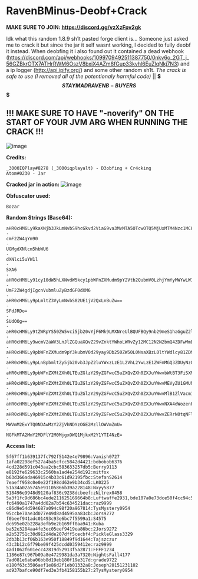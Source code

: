 # RavenBMinus-Deobf+Crack
**MAKE SURE TO JOIN: https://discord.gg/vzXzFpv2gk**

Idk what this random 1.8.9 sh1t pasted forge client is... Someone just asked me to crack it but since the jar it self wasnt working, I decided to fully deobf it instead. When deobfing it i also found out it contained a dead webhook (https://discord.com/api/webhooks/1099709492511387750/0nkv6o_2GT_j_56GZBkrOTX7ATHrRWM6OszV8bxiX4AZm8fGup33kvhl6EuZlqNkj7N3) and a ip logger (http://api.ipify.org/) and some other random sh1t. *The crack is safe to use (I removed all of the potentionaly harmful code)* || **$$$ STAY MAD RAVEN B- BUYERS$$$**

## !!! MAKE SURE TO HAVE "-noverify" ON THE START OF YOUR JVM ARG WHEN RUNNING THE CRACK !!!
![image](https://github.com/3000IQPlay/RavenBMinus-Cracked/assets/75604883/6027603f-a649-48a8-85f3-affe91255f9b)

**Credits:**
```
_3000IQPlay#8278 (_3000iqplayalt) - D3obfing + Cr4cking
Atom#0230 - Jar
```

**Cracked jar in action:**
![image](https://github.com/3000IQPlay/RavenBMinus-Cracked/assets/75604883/0a6cfcf1-9831-4532-8e6a-7fed2c0d1fc7)

**Obfuscator used:**
```
Bozar
```

**Random Strings (Base64):**
```
aHR0cHM6Ly9kaXNjb3JkLmNvbS9hcGkvd2ViaG9va3MvMTA5OTcwOTQ5MjUxMTM4Nzc1MC8wbmt2Nm9fMkdUX2pfNTZHWkJrck9UWDdBVEhyUldNNk9zelY4YnhpWDRBWm04Zkd1cDMza3ZobDZFdVpscU5rajdOMw==
-
cmF2ZW4gYm90
-
UGMgdXNlcm5hbWU6
-
dXNlci5uYW1l
-
SXA6
-
aHR0cHM6Ly91cy10dW5hLXNvdW5kcy1pbWFnZXMudm9pY2Vtb2QubmV0LzhjYmYyMWYwLWIxZjItNGNiOS04NWQwLTgwMDAzODIyMGE0MC0xNjYzOTYzNjU4NDg4LnBuZw==
-
UmF2ZW4gdjIgcnVubmluZyBzdGF0dXM6
-
aHR0cHM6Ly9pLmltZ3VyLmNvbS82UE1jV2QxLnBuZw==
-
SFdJRDo=
-
SUdOOg==
-
aHR0cHM6Ly9tZWRpYS50ZW5vci5jb20vYjF6Mk9LMXNreUlBQUFBQy9nb29meS1haGguZ2lm
-
aHR0cHM6Ly9wcmV2aWV3LnJlZGQuaXQvZ29vZnktYWhoLWRvZy12MC12N2N2bmQ4ZDFwMmExLmpwZz93aWR0aD02NDAmY3JvcD1zbWFydCZhdXRvPXdlYnAmcz1iNzU0MmI2NTYyYjg3NWFjYjNmZDg5NzgzNDExMDQxYTE4Mjk5ZThj
-
aHR0cHM6Ly9pbWFnZXMudm9pY3kubmV0d29yay9Db250ZW50L0NsaXBzL0ltYWdlcy81ZDM5MWIyMS0wNzU5LTRmNDYtOTYxMC1jMmJhNTliZGIyMzItc21hbGwucG5nP2F1dG89Y29tcHJlc3MmYXV0bz1mb3JtYXQmaD0yMDA=
-
aHR0cHM6Ly9pLnBpbmltZy5jb20vb3JpZ2luYWxzLzE1L2VhL2YwLzE1ZWFmMGQ3ZDUyNzQ3ODBmYTkwMjJhZmM2YjE3OWQ2LmpwZw==
-
aHR0cHM6Ly9pbWFnZXMtZXh0LTEuZGlzY29yZGFwcC5uZXQvZXh0ZXJuYWwvbWtBT3FiSXMxd3FCeHFKOUd0Rzh6Y2prTkJwYmNoTUpYdGJIakVtYTExOC9odHRwcy91cy10dW5hLXNvdW5kcy1pbWFnZXMudm9pY2Vtb2QubmV0LzhjYmYyMWYwLWIxZjItNGNiOS04NWQwLTgwMDAzODIyMGE0MC0xNjYzOTYzNjU4NDg4LnBuZz93aWR0aD0zOTImaGVpZ2h0PTY3MQ==
-
aHR0cHM6Ly9pbWFnZXMtZXh0LTIuZGlzY29yZGFwcC5uZXQvZXh0ZXJuYWwvMEVyZU1GMUh6QVVmQWd5cmRNSWhjM1dpLWNySUc1SFhWZkhHdDAtNHh2Zy9odHRwcy9pLnBpbmltZy5jb20vNzM2eC8wMC8xNC9mMC8wMDE0ZjAzODBkNTczYmI5NjhkZTRjNjA5NDlmMjc2OC5qcGc/d2lkdGg9NTQ3JmhlaWdodD02NzE=
-
aHR0cHM6Ly9pbWFnZXMtZXh0LTIuZGlzY29yZGFwcC5uZXQvZXh0ZXJuYWwvMlB1ZlVacm1rbnhUck1zRjVMa1JENmpPRFdiOGZxa2NQa1dha2xPZFBUOC8lM0ZhdXRvJTNEd2VicCUyNnMlM0Q2ZjIyM2ZmOWFhNDQzOTg0NWY3MTM4YWQxNDFjOThlOTQwN2Y4NWQyL2h0dHBzL3ByZXZpZXcucmVkZC5pdC9kcmFrZS1haGgtZG9nLXYwLWNqM2h4aGw2Z2t4ODEuanBnP3dpZHRoPTU5NyZoZWlnaHQ9Njcx
-
aHR0cHM6Ly9pbWFnZXMtZXh0LTEuZGlzY29yZGFwcC5uZXQvZXh0ZXJuYWwvNXA4dWozenFMSjBrX1lRNWZvZFVabHFFNENlanRGSVdWNGwwelhSalVUVS9odHRwcy9tZWRpYS5mYW1pbHltaW5kZWQuY29tL2VkL2ViL2VkZWI1NWIzODFjNjRlOGE4YjY4MGJmYTU4MGQyM2JiLmpwZw==
-
aHR0cHM6Ly9pbWFnZXMtZXh0LTEuZGlzY29yZGFwcC5uZXQvZXh0ZXJuYWwvZERrN0tqNFlqN3RTRmFYeHZXbnJvUW9keWJmbHBCV3FkeV81S1hjSU5FVS9odHRwcy9pMS5zbmRjZG4uY29tL2FydHdvcmtzLURuUVFlR1dTdExJTmZGSlMtTjZ6aVR3LXQ1MDB4NTAwLmpwZw==
-
MWVmM2ExYTQ0NDAwMzY2ZjVhNDYzOGE2MzllOWVmZmU=
-
NGFkMTA2MmY2MDFlY2M0MjgxOWQ1MjkxM2Y1YTI4NzE=
```

**Access list:**
```
5f67ff1b639137fc792f5142e4e79896:Vanish0727
1afa02298ef527a4ba5cfcc5842d4421:bobobob6376
4cd228d591c043aa2cbc583633257db5:Berry9113
e8192fe629633c2560ba1ad4e254d192:mitfox
b63d366ada46915c4b33c61d92195fbc:StefanS2614
7eaeff958c0e0e22f198dd62e9b34cd5:LK0225
51a34a02a5745e91105866b39a228148:Nxyy5877
518496e9948d9120af836c9238dcbeef:zNitrex0458
5a3f1fc9d686bc4ede211625169664b8:Luftwaffe2931,bde107a0e73dce50f4cc94c5874189f8:Fir0822,d8a4734c36ad860c54b8e29ed74d0b42:diaz1131,47517d6eea77c554d6e9878c78a04027:raz9999
fc6490a1747a4dd02a7b54c634521dac:raz9999
c86d9e54d594687a094c98f20a967814:TysMystery0954
95ccbe70ae3d077e49d8ad4595aa83cb:Jors9272
f0beef941adc01493c93e6bc7f5599a1:S4575
dc695e02b228a3efb9e2b169ff0aa941:Kuba
ba52e3284aa4fe3ec05eef9419ea86bc:2Jors9272
a2b52751c30d912d4de207dff5cecbf4:PickleGlass3329
2db3b13cf06b163e950f18849f9d1644:Tajszczur
43c3b12c6f79be09f425dcdd0359412e:raz9999
4ad1062f601ecc42819d52913f5a2871:FFFF1234
1186e87c967b09a8e4729981da3a7320:NightsFall4177
7ad081e6aba06bb8d19eb180f19e317d:grade9722
e180f63c3506aef1e86d2f1eb01332a8:Joseph20151231102
ad937bafce90df7ed3e3fb4158155b27:2TysMystery0954
```
